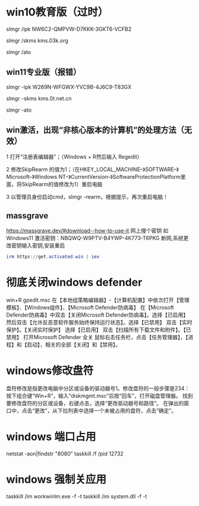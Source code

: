 # win10教育版（过时）
slmgr /ipk NW6C2-QMPVW-D7KKK-3GKT6-VCFB2

slmgr /skms kms.03k.org

slmgr /ato

## win11专业版（报错）
slmgr -ipk W269N-WFGWX-YVC9B-4J6C9-T83GX

slmgr -skms kms.0t.net.cn

slmgr -ato
## win激活，出现“非核心版本的计算机”的处理方法（无效）
1 打开“注册表编辑器”；（Windows + R然后输入 Regedit）

2 修改SkipRearm 的值为1；（在HKEY_LOCAL_MACHINE–》SOFTWARE–》Microsoft–》Windows NT–》CurrentVersion–》SoftwareProtectionPlatform里面，将SkipRearm的值修改为1）重启电脑

3 以管理员身份启动cmd，slmgr -rearm，根据提示，再次重启电脑！

## massgrave
https://massgrave.dev/#download--how-to-use-it
网上搜个密钥
如 Windows11 激活密钥：NBQWQ-W9PTV-B4YWP-4K773-T6PKG
断网,系统更改密钥输入密钥,安装重启
```powershell
irm https://get.activated.win | iex
```
# 彻底关闭windows defender

win+R gpedit.msc
在【本地组策略编辑器】-【计算机配置】中依次打开【管理模板】、【Windows组件】、【Microsoft Defender防病毒】
在【Microsoft Defender防病毒】中双击【关闭Microsoft Defender防病毒】。选择【已启用】
然后双击【允许反恶意软件服务始终保持运行状态】。选择【已禁用】
双击【实时保护】。【关闭实时保护】 选择【已启用】
双击【扫描所有下载文件和附件】。【已禁用】
打开Microsoft Defender 全关
鼠标右击任务栏，点击【任务管理器】，【进程】和【启动】，相关的全部【关闭】和【禁用】。
# windows修改盘符
盘符修改是指更改电脑中分区或设备的驱动器号1。修改盘符的一般步骤是234：
按下组合键“Win+R”，输入“diskmgmt.msc”后按“回车”，打开磁盘管理器。
找到要修改盘符的分区或设备，右键点击，选择“更改驱动器号和路径”。
在弹出的窗口中，点击“更改”，从下拉列表中选择一个未被占用的盘符，点击“确定”。

# windows 端口占用
netstat -aon|findstr "8080"
taskkill /f /pid 12732

# windows 强制关应用
taskkill /im workwinlm.exe -f -t
taskkill /im system.dll -f -t
